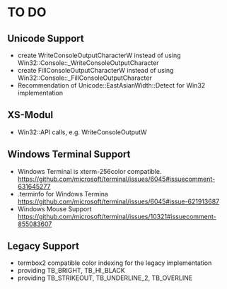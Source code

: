 # TO DO

## Unicode Support

- create WriteConsoleOutputCharacterW instead of using 
  Win32::Console::_WriteConsoleOutputCharacter
- create FillConsoleOutputCharacterW instead of using 
  Win32::Console::_FillConsoleOutputCharacter
- Recommendation of Unicode::EastAsianWidth::Detect for Win32 implementation

## XS-Modul

- Win32::API calls, e.g. WriteConsoleOutputW

## Windows Terminal Support
- Windows Terminal is xterm-256color compatible.
  https://github.com/microsoft/terminal/issues/6045#issuecomment-631645277
- .terminfo for Windows Termina
  https://github.com/microsoft/terminal/issues/6045#issue-621913687
- Windows Mouse Support
  https://github.com/microsoft/terminal/issues/10321#issuecomment-855083607

## Legacy Support
- termbox2 compatible color indexing for the legacy implementation
- providing TB_BRIGHT, TB_HI_BLACK
- providing TB_STRIKEOUT, TB_UNDERLINE_2, TB_OVERLINE

